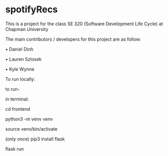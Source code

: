 # spotifyRecs

This is a project for the class SE 320 (Software Development Life Cycle) at Chapman University

The main contributors / developers for this project are as follow:

• Daniel Dinh

• Lauren Szlosek

• Kyle Wynne



To run locally:

to run- 

in terminal:

cd frontend

python3 -m venv venv

source venv/bin/activate

(only once) pip3 install flask

flask run
